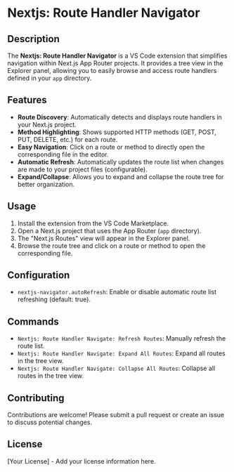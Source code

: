 # Nextjs: Route Handler Navigator

## Description

The **Nextjs: Route Handler Navigator** is a VS Code extension that simplifies navigation within Next.js App Router projects. It provides a tree view in the Explorer panel, allowing you to easily browse and access route handlers defined in your `app` directory.

## Features

-   **Route Discovery**: Automatically detects and displays route handlers in your Next.js project.
-   **Method Highlighting**: Shows supported HTTP methods (GET, POST, PUT, DELETE, etc.) for each route.
-   **Easy Navigation**: Click on a route or method to directly open the corresponding file in the editor.
-   **Automatic Refresh**: Automatically updates the route list when changes are made to your project files (configurable).
-   **Expand/Collapse**: Allows you to expand and collapse the route tree for better organization.

## Usage

1.  Install the extension from the VS Code Marketplace.
2.  Open a Next.js project that uses the App Router (`app` directory).
3.  The "Next.js Routes" view will appear in the Explorer panel.
4.  Browse the route tree and click on a route or method to open the corresponding file.

## Configuration

-   `nextjs-navigator.autoRefresh`: Enable or disable automatic route list refreshing (default: true).

## Commands

-   `Nextjs: Route Handler Navigate: Refresh Routes`: Manually refresh the route list.
-   `Nextjs: Route Handler Navigate: Expand All Routes`: Expand all routes in the tree view.
-   `Nextjs: Route Handler Navigate: Collapse All Routes`: Collapse all routes in the tree view.

## Contributing

Contributions are welcome! Please submit a pull request or create an issue to discuss potential changes.

## License

[Your License] - Add your license information here.